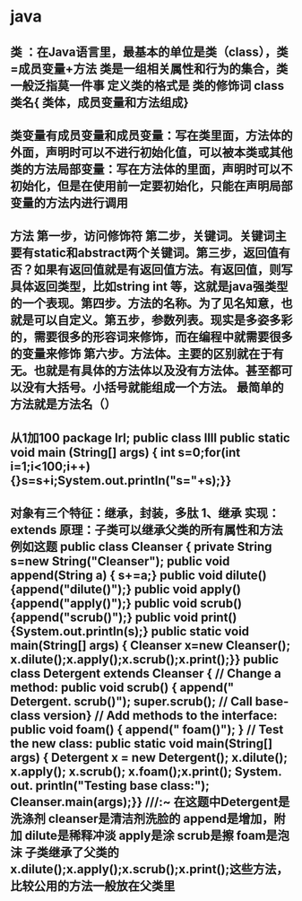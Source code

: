 # java

## 类 ：在Java语言里，最基本的单位是类（class），类=成员变量+方法                                                        类是一组相关属性和行为的集合，类一般泛指莫一件事                                                                         定义类的格式是  类的修饰词 class 类名{ 类体，成员变量和方法组成}

## 类变量有成员变量和成员变量：写在类里面，方法体的外面，声明时可以不进行初始化值，可以被本类或其他类的方法局部变量：写在方法体的里面，声明时可以不初始化，但是在使用前一定要初始化，只能在声明局部变量的方法内进行调用

## 方法 第一步，访问修饰符 第二步，关键词。关键词主要有static和abstract两个关键词。第三步，返回值有否？如果有返回值就是有返回值方法。有返回值，则写具体返回类型，比如string int 等，这就是java强类型的一个表现。第四步。方法的名称。为了见名知意，也就是可以自定义。第五步，参数列表。现实是多姿多彩的，需要很多的形容词来修饰，而在编程中就需要很多的变量来修饰 第六步。方法体。主要的区别就在于有无。也就是有具体的方法体以及没有方法体。甚至都可以没有大括号。小括号就能组成一个方法。 最简单的方法就是方法名（）

## 从1加100  package lrl;             public class llll                 public static void main (String[] args) {    int s=0;for(int i=1;i<100;i++) {}s=s+i;System.out.println("s="+s);}}

## 对象有三个特征：继承，封装，多肽 1、继承   实现：extends 原理：子类可以继承父类的所有属性和方法   例如这题                   public class Cleanser {                                                                                              private String s=new String("Cleanser");                                                                             public void append(String a) { s+=a;}                                                                                public void dilute() {append("dilute()");}                                                                           public void apply() {append("apply()");}                                                                             public void scrub() {append("scrub()");}                                                                             public void print() {System.out.println(s);}                                                                         public static void main(String[] args) {                                                                             Cleanser x=new Cleanser();                                                                                           x.dilute();x.apply();x.scrub();x.print();}}                                                                          public class Detergent extends Cleanser {                                                                            // Change a method:                                                                                                  public void scrub() {                                                                                                append(" Detergent. scrub()");                                                                                       super.scrub(); // Call base-class version}                                                                           // Add methods to the interface:                                                                                       public void foam() { append(" foam()"); }                                                                              // Test the new class:                                                                                            public static void main(String[] args) {                                                                             Detergent x = new Detergent();                                                                                       x.dilute(); x.apply(); x.scrub(); x.foam();x.print();                                                                 System. out. println("Testing base class:");                                                                        Cleanser.main(args);}} ///:~                                                                                         在这题中Detergent是洗涤剂 cleanser是清洁剂洗脸的 append是增加，附加  dilute是稀释冲淡  apply是涂 scrub是擦 foam是泡沫  子类继承了父类的x.dilute();x.apply();x.scrub();x.print();这些方法，比较公用的方法一般放在父类里
